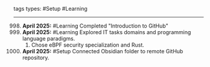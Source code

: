 tags types: #Setup #Learning 

---


998. **April 2025:** #Learning Completed "Introduction to GitHub"
999. **April 2025:** #Learning Explored IT tasks domains and programming language paradigms.
     1. Chose eBPF security specialization and Rust.
1000. **April 2025:** #Setup Connected Obsidian folder to remote GitHub repository.




